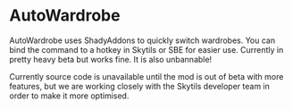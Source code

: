 # AutoWardrobe
AutoWardrobe uses ShadyAddons to quickly switch wardrobes. You can bind the command to a hotkey in Skytils or SBE for easier use. Currently in pretty heavy beta but works fine. It is also unbannable!

Currently source code is unavailable until the mod is out of beta with more features, but we are working closely with the Skytils developer team in order to make it more optimised.
